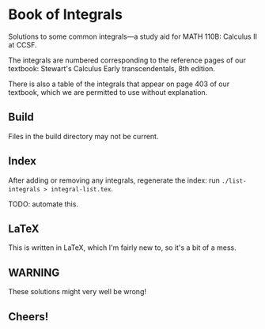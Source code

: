 # Book of Integrals

Solutions to some common integrals&mdash;a study aid for MATH 110B: Calculus II at CCSF.

The integrals are numbered corresponding to the reference pages of our textbook: Stewart's Calculus Early transcendentals, 8th edition.

There is also a table of the integrals that appear on page 403 of our textbook, which we are permitted to use without explanation.

## Build

Files in the build directory may not be current.

## Index

After adding or removing any integrals, regenerate the index: run `./list-integrals > integral-list.tex`.

TODO: automate this.

## LaTeX

This is written in LaTeX, which I'm fairly new to, so it's a bit of a mess.

## WARNING

These solutions might very well be wrong!

## Cheers!
